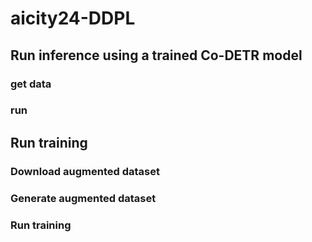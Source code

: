 # aicity24-DDPL


## Run inference using a trained Co-DETR model

### get data 
### run 


## Run training

### Download augmented dataset
### Generate augmented dataset
### Run training
